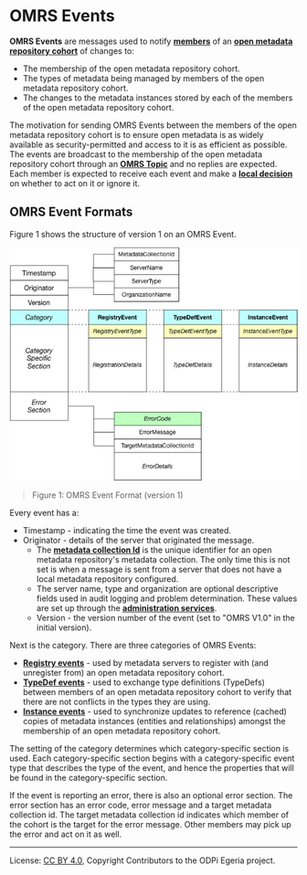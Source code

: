 <!-- SPDX-License-Identifier: CC-BY-4.0 -->
<!-- Copyright Contributors to the ODPi Egeria project. -->

# OMRS Events

**OMRS Events** are messages used to notify **[members](../cohort-member.md)** of 
an **[open metadata repository cohort](../open-metadata-repository-cohort.md)**
of changes to:

* The membership of the open metadata repository cohort.
* The types of metadata being managed by members of the open metadata repository cohort.
* The changes to the metadata instances stored by each of the members of the open metadata repository cohort.

The motivation for sending OMRS Events between the members of the open metadata repository cohort
is to ensure open metadata is as widely available as security-permitted and access to it is as efficient as possible.
The events are broadcast to the membership of the open metadata repository cohort through
an **[OMRS Topic](../omrs-event-topic.md)** and no replies are expected.
Each member is expected to receive each event and make
a **[local decision](../open-metadata-exchange-rule.md)** on whether
to act on it or ignore it.

## OMRS Event Formats

Figure 1 shows the structure of version 1 on an OMRS Event.

![Figure 1: OMRS Event Format (version 1)](omrs-event-format.png)
> Figure 1: OMRS Event Format (version 1)

Every event has a:

* Timestamp - indicating the time the event was created.
* Originator - details of the server that originated the message. 
  * The **[metadata collection Id](../metadata-collection-id.md)** is the unique identifier for an open metadata repository's metadata collection.
  The only time this is not set is when a message is sent from a server that does not have a
  local metadata repository configured.
  * The server name, type and organization are optional descriptive fields used in audit logging and problem determination.
  These values are set up through the **[administration services](../../../admin-services/docs/user)**.
  * Version - the version number of the event (set to "OMRS V1.0" in the initial version).

Next is the category.  There are three categories of OMRS Events:

* **[Registry events](registry-events.md)** - used by metadata servers to register with (and unregister from) an open metadata repository cohort.
* **[TypeDef events](typedef-events.md)** - used to exchange type definitions (TypeDefs) between members of an open metadata repository cohort to verify that there are not conflicts in the types they are using.
* **[Instance events](instance-events.md)** - used to synchronize updates to reference (cached) copies of metadata instances (entities and relationships) amongst the membership of an open metadata repository cohort.

The setting of the category determines which category-specific section is used.
Each category-specific section begins with a category-specific event
type that describes the type of the event, and hence the properties that
will be found in the category-specific section.

If the event is reporting an error, there is also an optional error section.
The error section has an error code, error message and a target metadata
collection id.  The target metadata collection id indicates which member
of the cohort is the target for the error message.
Other members may pick up the error and act on it as well.


----
License: [CC BY 4.0](https://creativecommons.org/licenses/by/4.0/),
Copyright Contributors to the ODPi Egeria project.